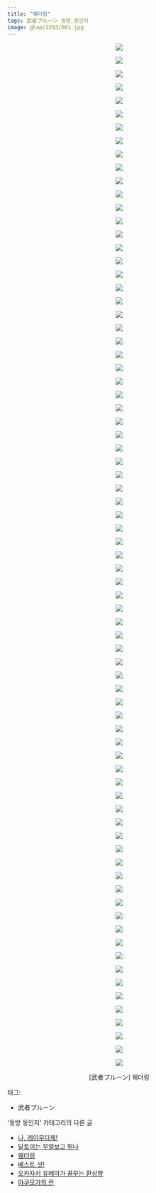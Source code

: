 ```yaml
---
title: "웨더링"
tags: 武者プルーン 동방_동인지
image: ghap/2293/001.jpg
---
```

<div class="article">
<p style="text-align: center; clear: none; float: none;"><img src="{{ site.nasurl }}/ghap/2293/001.jpg"/></p>
<p style="text-align: center; clear: none; float: none;"><img src="{{ site.nasurl }}/ghap/2293/002.jpg"/></p>
<p style="text-align: center; clear: none; float: none;"><img src="{{ site.nasurl }}/ghap/2293/003.jpg"/></p>
<p style="text-align: center; clear: none; float: none;"><img src="{{ site.nasurl }}/ghap/2293/004.jpg"/></p>
<p style="text-align: center; clear: none; float: none;"><img src="{{ site.nasurl }}/ghap/2293/005.jpg"/></p>
<p style="text-align: center; clear: none; float: none;"><img src="{{ site.nasurl }}/ghap/2293/006.jpg"/></p>
<p style="text-align: center; clear: none; float: none;"><img src="{{ site.nasurl }}/ghap/2293/007.jpg"/></p>
<p style="text-align: center; clear: none; float: none;"><img src="{{ site.nasurl }}/ghap/2293/008.jpg"/></p>
<p style="text-align: center; clear: none; float: none;"><img src="{{ site.nasurl }}/ghap/2293/009.jpg"/></p>
<p style="text-align: center; clear: none; float: none;"><img src="{{ site.nasurl }}/ghap/2293/010.jpg"/></p>
<p style="text-align: center; clear: none; float: none;"><img src="{{ site.nasurl }}/ghap/2293/011.jpg"/></p>
<p style="text-align: center; clear: none; float: none;"><img src="{{ site.nasurl }}/ghap/2293/012.jpg"/></p>
<p style="text-align: center; clear: none; float: none;"><img src="{{ site.nasurl }}/ghap/2293/013.jpg"/></p>
<p style="text-align: center; clear: none; float: none;"><img src="{{ site.nasurl }}/ghap/2293/014.jpg"/></p>
<p style="text-align: center; clear: none; float: none;"><img src="{{ site.nasurl }}/ghap/2293/015.jpg"/></p>
<p style="text-align: center; clear: none; float: none;"><img src="{{ site.nasurl }}/ghap/2293/016.jpg"/></p>
<p style="text-align: center; clear: none; float: none;"><img src="{{ site.nasurl }}/ghap/2293/017.jpg"/></p>
<p style="text-align: center; clear: none; float: none;"><img src="{{ site.nasurl }}/ghap/2293/018.jpg"/></p>
<p style="text-align: center; clear: none; float: none;"><img src="{{ site.nasurl }}/ghap/2293/019.jpg"/></p>
<p style="text-align: center; clear: none; float: none;"><img src="{{ site.nasurl }}/ghap/2293/020.jpg"/></p>
<p style="text-align: center; clear: none; float: none;"><img src="{{ site.nasurl }}/ghap/2293/021.jpg"/></p>
<p style="text-align: center; clear: none; float: none;"><img src="{{ site.nasurl }}/ghap/2293/022.jpg"/></p>
<p style="text-align: center; clear: none; float: none;"><img src="{{ site.nasurl }}/ghap/2293/023.jpg"/></p>
<p style="text-align: center; clear: none; float: none;"><img src="{{ site.nasurl }}/ghap/2293/024.jpg"/></p>
<p style="text-align: center; clear: none; float: none;"><img src="{{ site.nasurl }}/ghap/2293/025.jpg"/></p>
<p style="text-align: center; clear: none; float: none;"><img src="{{ site.nasurl }}/ghap/2293/026.jpg"/></p>
<p style="text-align: center; clear: none; float: none;"><img src="{{ site.nasurl }}/ghap/2293/027.jpg"/></p>
<p style="text-align: center; clear: none; float: none;"><img src="{{ site.nasurl }}/ghap/2293/028.jpg"/></p>
<p style="text-align: center; clear: none; float: none;"><img src="{{ site.nasurl }}/ghap/2293/029.jpg"/></p>
<p style="text-align: center; clear: none; float: none;"><img src="{{ site.nasurl }}/ghap/2293/030.jpg"/></p>
<p style="text-align: center; clear: none; float: none;"><img src="{{ site.nasurl }}/ghap/2293/031.jpg"/></p>
<p style="text-align: center; clear: none; float: none;"><img src="{{ site.nasurl }}/ghap/2293/032.jpg"/></p>
<p style="text-align: center; clear: none; float: none;"><img src="{{ site.nasurl }}/ghap/2293/033.jpg"/></p>
<p style="text-align: center; clear: none; float: none;"><img src="{{ site.nasurl }}/ghap/2293/034.jpg"/></p>
<p style="text-align: center; clear: none; float: none;"><img src="{{ site.nasurl }}/ghap/2293/035.jpg"/></p>
<p style="text-align: center; clear: none; float: none;"><img src="{{ site.nasurl }}/ghap/2293/036.jpg"/></p>
<p style="text-align: center; clear: none; float: none;"><img src="{{ site.nasurl }}/ghap/2293/037.jpg"/></p>
<p style="text-align: center; clear: none; float: none;"><img src="{{ site.nasurl }}/ghap/2293/038.jpg"/></p>
<p style="text-align: center; clear: none; float: none;"><img src="{{ site.nasurl }}/ghap/2293/039.jpg"/></p>
<p style="text-align: center; clear: none; float: none;"><img src="{{ site.nasurl }}/ghap/2293/040.jpg"/></p>
<p style="text-align: center; clear: none; float: none;"><img src="{{ site.nasurl }}/ghap/2293/041.jpg"/></p>
<p style="text-align: center; clear: none; float: none;"><img src="{{ site.nasurl }}/ghap/2293/042.jpg"/></p>
<p style="text-align: center; clear: none; float: none;"><img src="{{ site.nasurl }}/ghap/2293/043.jpg"/></p>
<p style="text-align: center; clear: none; float: none;"><img src="{{ site.nasurl }}/ghap/2293/044.jpg"/></p>
<p style="text-align: center; clear: none; float: none;"><img src="{{ site.nasurl }}/ghap/2293/045.jpg"/></p>
<p style="text-align: center; clear: none; float: none;"><img src="{{ site.nasurl }}/ghap/2293/046.jpg"/></p>
<p style="text-align: center; clear: none; float: none;"><img src="{{ site.nasurl }}/ghap/2293/047.jpg"/></p>
<p style="text-align: center; clear: none; float: none;"><img src="{{ site.nasurl }}/ghap/2293/048.jpg"/></p>
<p style="text-align: center; clear: none; float: none;"><img src="{{ site.nasurl }}/ghap/2293/049.jpg"/></p>
<p style="text-align: center; clear: none; float: none;"><img src="{{ site.nasurl }}/ghap/2293/050.jpg"/></p>
<p style="text-align: center; clear: none; float: none;"><img src="{{ site.nasurl }}/ghap/2293/051.jpg"/></p>
<p style="text-align: center; clear: none; float: none;"><img src="{{ site.nasurl }}/ghap/2293/052.jpg"/></p>
<p style="text-align: center; clear: none; float: none;"><img src="{{ site.nasurl }}/ghap/2293/053.jpg"/></p>
<p style="text-align: center; clear: none; float: none;"><img src="{{ site.nasurl }}/ghap/2293/054.jpg"/></p>
<p style="text-align: center; clear: none; float: none;"><img src="{{ site.nasurl }}/ghap/2293/055.jpg"/></p>
<p style="text-align: center; clear: none; float: none;"><img src="{{ site.nasurl }}/ghap/2293/056.jpg"/></p>
<p style="text-align: center; clear: none; float: none;"><img src="{{ site.nasurl }}/ghap/2293/057.jpg"/></p>
<p style="text-align: center; clear: none; float: none;"><img src="{{ site.nasurl }}/ghap/2293/058.jpg"/></p>
<p style="text-align: center; clear: none; float: none;"><img src="{{ site.nasurl }}/ghap/2293/059.jpg"/></p>
<p style="text-align: center; clear: none; float: none;"><img src="{{ site.nasurl }}/ghap/2293/060.jpg"/></p>
<p style="text-align: center; clear: none; float: none;"><img src="{{ site.nasurl }}/ghap/2293/061.jpg"/></p>
<p style="text-align: center; clear: none; float: none;"><img src="{{ site.nasurl }}/ghap/2293/062.jpg"/></p>
<p style="text-align: center; clear: none; float: none;"><img src="{{ site.nasurl }}/ghap/2293/063.jpg"/></p>
<p style="text-align: center; clear: none; float: none;"><img src="{{ site.nasurl }}/ghap/2293/064.jpg"/></p>
<p style="text-align: center; clear: none; float: none;"><img src="{{ site.nasurl }}/ghap/2293/065.jpg"/></p>
<p style="text-align: center; clear: none; float: none;"><img src="{{ site.nasurl }}/ghap/2293/066.jpg"/></p>
<p style="text-align: center; clear: none; float: none;"><img src="{{ site.nasurl }}/ghap/2293/067.jpg"/></p>
<p style="text-align: center; clear: none; float: none;"><img src="{{ site.nasurl }}/ghap/2293/068.jpg"/></p>
<p style="text-align: center; clear: none; float: none;"><img src="{{ site.nasurl }}/ghap/2293/069.jpg"/></p>
<p style="text-align: center; clear: none; float: none;"><img src="{{ site.nasurl }}/ghap/2293/070.jpg"/></p>
<p style="text-align: center; clear: none; float: none;"><img src="{{ site.nasurl }}/ghap/2293/071.jpg"/></p>
<p style="text-align: center; clear: none; float: none;"><img src="{{ site.nasurl }}/ghap/2293/072.jpg"/></p>
<p style="text-align: center; clear: none; float: none;"><img src="{{ site.nasurl }}/ghap/2293/073.jpg"/></p>
<p style="text-align: center; clear: none; float: none;"><img src="{{ site.nasurl }}/ghap/2293/074.jpg"/></p>
<p style="text-align: center; clear: none; float: none;"><img src="{{ site.nasurl }}/ghap/2293/075.jpg"/></p>
<p style="text-align: center; clear: none; float: none;"><img src="{{ site.nasurl }}/ghap/2293/076.jpg"/></p>
<p style="text-align: center; clear: none; float: none;"><img src="{{ site.nasurl }}/ghap/2293/077.jpg"/></p>
<p style="text-align: center; clear: none; float: none;">[武者プルーン] 웨더링</p>
<p style="text-align: center; clear: none; float: none;"></p>
</div><div class="tagTrail">
<p>태그: </p>
<ul>
<li>武者プルーン</li>
</ul>
</div><div class="another">
<p>'동방 동인지' 카테고리의 다른 글</p>
<ul>
<li><a href="/2016-09-23-ghap_2295">나, 레이무다제!</a></li>
<li><a href="/2016-09-23-ghap_2294">달토끼는 무얼보고 뛰나</a></li>
<li><a href="/2016-09-23-ghap_2293">웨더링</a></li>
<li><a href="/2016-09-23-ghap_2292">베스트 샷!</a></li>
<li><a href="/2016-09-23-ghap_2291">오카자키 유메미가 꿈꾸는 환상향</a></li>
<li><a href="/2016-09-22-ghap_2289">야쿠모가의 란</a></li>
</ul>
</div><div class="cb_module cb_fluid">
<div class="cb_wrt cb_profile">
</div><!-- commentList close -->
</div>